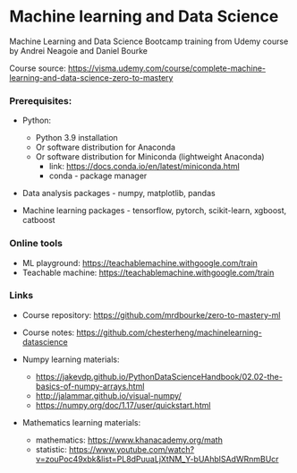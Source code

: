 # Machine learning and Data Science
Machine Learning and Data Science Bootcamp training from Udemy course by Andrei Neagoie and Daniel Bourke

Course source: https://visma.udemy.com/course/complete-machine-learning-and-data-science-zero-to-mastery

### Prerequisites:

* Python:
    * Python 3.9 installation
    * Or software distribution for Anaconda 
    * Or software distribution for Miniconda (lightweight Anaconda)
       * link: https://docs.conda.io/en/latest/miniconda.html 
       * conda - package manager
    
* Data analysis packages - numpy, matplotlib, pandas
* Machine learning packages - tensorflow, pytorch, scikit-learn, xgboost, catboost

### Online tools

* ML playground: https://teachablemachine.withgoogle.com/train
* Teachable machine: https://teachablemachine.withgoogle.com/train

### Links

* Course repository: https://github.com/mrdbourke/zero-to-mastery-ml
* Course notes: https://github.com/chesterheng/machinelearning-datascience


* Numpy learning materials:
    * https://jakevdp.github.io/PythonDataScienceHandbook/02.02-the-basics-of-numpy-arrays.html
    * http://jalammar.github.io/visual-numpy/
    * https://numpy.org/doc/1.17/user/quickstart.html
    

* Mathematics learning materials:
    * mathematics: https://www.khanacademy.org/math
    * statistic: https://www.youtube.com/watch?v=zouPoc49xbk&list=PL8dPuuaLjXtNM_Y-bUAhblSAdWRnmBUcr
    